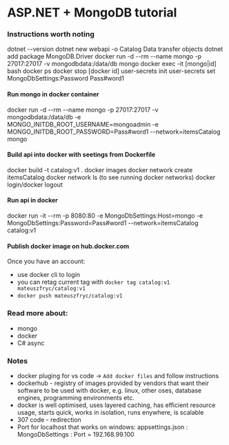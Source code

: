 # ASP.NET + MongoDB tutorial

### Instructions worth noting
dotnet --version
dotnet new webapi -o Catalog
Data transfer objects
dotnet add package MongoDB.Driver
docker run -d --rm --name mongo -p 27017:27017 -v mongodbdata:/data/db mongo
docker exec -it [mongo|id] bash
docker ps
docker stop [docker id]
user-secrets init
user-secrets set MongoDbSettings:Password Pass#word1

#### Run mongo in docker container
docker run -d --rm --name mongo -p 27017:27017 -v mongodbdata:/data/db -e MONGO_INITDB_ROOT_USERNAME=mongoadmin -e MONGO_INITDB_ROOT_PASSWORD=Pass#word1 --network=itemsCatalog mongo

#### Build api into docker with seetings from Dockerfile
docker build -t catalog:v1 .
docker images
docker network create itemsCatalog
docker network ls (to see running docker networks)
docker login/docker logout

#### Run api in docker
docker run -it --rm -p 8080:80 -e MongoDbSettings:Host=mongo -e MongoDbSettings:Password=Pass#word1 --network=itemsCatalog catalog:v1

#### Publish docker image on hub.docker.com
Once you have an account:
- use docker cli to login
- you can retag current tag with ```docker tag catalog:v1 mateuszfryc/catalog:v1```
- ```docker push mateuszfryc/catalog:v1```

### Read more about:
- mongo
- docker
- C# async

### Notes
- docker pluging for vs code -> ```Add docker files``` and follow instructions
- dockerhub - registry of images provided by vendors that want their software to be used with docker, e.g. linux, other oses, database engines, programming environments etc.
- docker is well optimised, uses layered caching,
has efficient resource usage, starts quick, works in isolation, runs enywhere, is scalable
- 307 code - redirection
- Port for localhost that works on windows: appsettings.json : MongoDbSettings : Port = 192.168.99.100